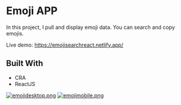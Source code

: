 
# Emoji APP

  

In this project, I pull and display emoji data. You can search and copy emojis.

  Live demo: https://emojisearchreact.netlify.app/



## Built With

  

* CRA
* ReactJS


[![emojidesktop.png](https://i.postimg.cc/YCP2ZqF2/emojidesktop.png)](https://postimg.cc/dh8KTFng)
[![emojimobile.png](https://i.postimg.cc/yxfCRvX6/emojimobile.png)](https://postimg.cc/V0bhQ9V2)

